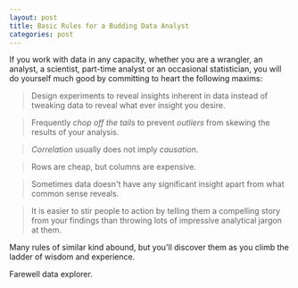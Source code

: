 ```yaml
---
layout: post
title: Basic Rules for a Budding Data Analyst
categories: post
---
```



<!--more-->

If you work with data in any capacity, whether you are a wrangler, an analyst, a scientist, part-time  analyst or an occasional statistician, you will do yourself much good by committing to heart the following maxims:

> Design experiments to reveal insights inherent in data instead of tweaking data to reveal what ever insight you desire.

>Frequently *chop off the tails* to prevent *outliers* from skewing the results of your analysis.

>*Correlation* usually does not imply *causation*.

>Rows are cheap, but columns are expensive.  

>Sometimes data doesn't have any significant insight apart from what common sense reveals.

> It is easier to stir people to action by telling them a compelling story from your findings than throwing lots of impressive analytical jargon at them.

Many rules of similar kind abound, but you'll discover them as you climb the ladder of wisdom and experience.

Farewell data explorer.